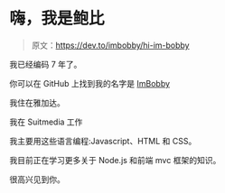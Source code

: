 # 嗨，我是鲍比

> 原文：<https://dev.to/imbobby/hi-im-bobby>

我已经编码 7 年了。

你可以在 GitHub 上找到我的名字是 [ImBobby](https://github.com/ImBobby)

我住在雅加达。

我在 Suitmedia 工作

我主要用这些语言编程:Javascript、HTML 和 CSS。

我目前正在学习更多关于 Node.js 和前端 mvc 框架的知识。

很高兴见到你。